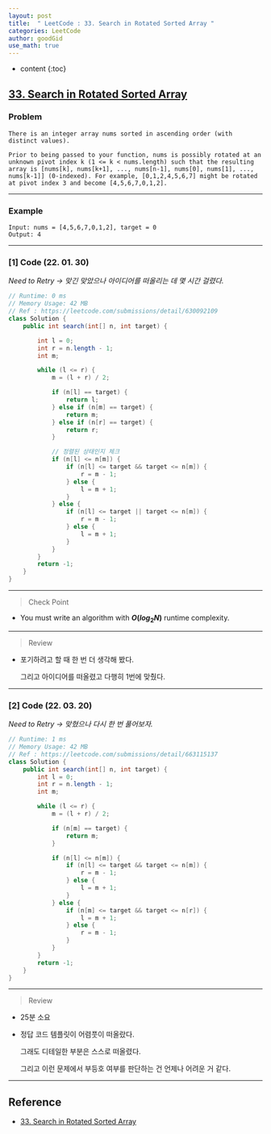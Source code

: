 ```yaml
---
layout: post
title:  " LeetCode : 33. Search in Rotated Sorted Array "
categories: LeetCode
author: goodGid
use_math: true
---
```

* content
{:toc}

## [33. Search in Rotated Sorted Array](https://leetcode.com/problems/search-in-rotated-sorted-array/)

### Problem

```
There is an integer array nums sorted in ascending order (with distinct values).

Prior to being passed to your function, nums is possibly rotated at an unknown pivot index k (1 <= k < nums.length) such that the resulting array is [nums[k], nums[k+1], ..., nums[n-1], nums[0], nums[1], ..., nums[k-1]] (0-indexed). For example, [0,1,2,4,5,6,7] might be rotated at pivot index 3 and become [4,5,6,7,0,1,2].
```


---

### Example

```
Input: nums = [4,5,6,7,0,1,2], target = 0
Output: 4
```

---

### [1] Code (22. 01. 30)

*Need to Retry -> 맞긴 맞았으나 아이디어를 떠올리는 데 몇 시간 걸렸다.*

``` java
// Runtime: 0 ms
// Memory Usage: 42 MB
// Ref : https://leetcode.com/submissions/detail/630092109
class Solution {
    public int search(int[] n, int target) {

        int l = 0;
        int r = n.length - 1;
        int m;

        while (l <= r) {
            m = (l + r) / 2;

            if (n[l] == target) {
                return l;
            } else if (n[m] == target) {
                return m;
            } else if (n[r] == target) {
                return r;
            }

            // 정렬된 상태인지 체크
            if (n[l] <= n[m]) {
                if (n[l] <= target && target <= n[m]) {
                    r = m - 1;
                } else {
                    l = m + 1;
                }
            } else {
                if (n[l] <= target || target <= n[m]) {
                    r = m - 1;
                } else {
                    l = m + 1;
                }
            }
        }
        return -1;
    }
}
```

---

> Check Point

* You must write an algorithm with **$O(log_2 N)$** runtime complexity.

---

> Review

* 포기하려고 할 때 한 번 더 생각해 봤다.

  그리고 아이디어를 떠올렸고 다행히 1번에 맞췄다.

---

### [2] Code (22. 03. 20)

*Need to Retry -> 맞혔으나 다시 한 번 풀어보자.*

``` java
// Runtime: 1 ms
// Memory Usage: 42 MB
// Ref : https://leetcode.com/submissions/detail/663115137 
class Solution {
    public int search(int[] n, int target) {
        int l = 0;
        int r = n.length - 1;
        int m;

        while (l <= r) {
            m = (l + r) / 2;

            if (n[m] == target) {
                return m;
            }

            if (n[l] <= n[m]) {
                if (n[l] <= target && target <= n[m]) {
                    r = m - 1;
                } else {
                    l = m + 1;
                }
            } else {
                if (n[m] <= target && target <= n[r]) {
                    l = m + 1;
                } else {
                    r = m - 1;
                }
            }
        }
        return -1;
    }
}
```

---

> Review

* 25분 소요

* 정답 코드 템플릿이 어렴풋이 떠올랐다.

  그래도 디테일한 부분은 스스로 떠올렸다.

  그리고 이런 문제에서 부등호 여부를 판단하는 건 언제나 어려운 거 같다.

---

## Reference

* [33. Search in Rotated Sorted Array](https://leetcode.com/problems/search-in-rotated-sorted-array/)